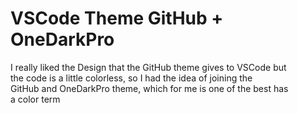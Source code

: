 # VSCode Theme GitHub + OneDarkPro
 
I really liked the Design that the GitHub theme gives to VSCode but  
the code is a little colorless, so I had the idea of joining the  
GitHub and OneDarkPro theme, which for me is one of the best has  
a color term
